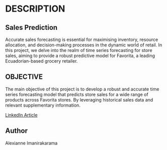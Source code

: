 # DESCRIPTION
## Sales Prediction

Accurate sales forecasting is essential for maximising inventory, resource allocation, and decision-making processes in the dynamic world of retail. In this project, we delve into the realm of time series forecasting for store sales, aiming to provide a robust predictive model for Favorita, a leading Ecuadorian-based grocery retailer.

## OBJECTIVE
The main objective of this project is to develop a robust and accurate time series forecasting model that predicts store sales for a wide range of products across Favorita stores. By leveraging historical sales data and relevant supplementary information.

[LinkedIn Article](https://www.linkedin.com/pulse/time-series-sales-prediction-alexianne-imanirakarama/)
## Author
Alexianne Imanirakarama
